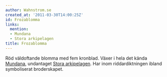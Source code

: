 ```yaml
---
author: Wahnstrom.se
created_at: '2011-03-30T14:00:25Z'
id: Frozablomma
links:
  mention:
  - Mundana
  - Stora arkipelagen
title: Frozablomma
---
```


Röd väldoftande blomma med fem kronblad. Växer i hela det kända [Mundana], undantaget [Stora
arkipelagen]. Har inom riddardiktningen ibland symboliserat broderskapet.

  [Mundana]: Mundana
  [Stora arkipelagen]: Stora_arkipelagen